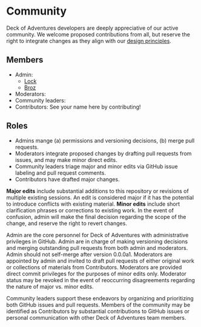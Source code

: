 # Community

Deck of Adventures developers are deeply appreciative of our active community. We welcome proposed contributions from all, but reserve the right to integrate changes as they align with our [design principles](02_Design_Document.md#-Core-Design-Principles).

## Members

- Admin:
    - [Lock](https://github.com/LockerM)
    - [Broz](https://github.com/CBroz1)
- Moderators:
- Community leaders:
- Contributors: See your name here by contributing!

## Roles

- Admins mange (a) permissions and versioning decisions, (b) merge pull requests.
- Moderators integrate proposed changes by drafting pull requests from issues, and may make minor direct edits.
- Community leaders triage major and minor edits via GitHub issue labeling and pull request comments.
- Contributors have drafted major changes.

**Major edits** include substantial additions to this repository or revisions of multiple existing sessions. An edit is considered major if it has the potential to introduce conflicts with existing material. **Minor edits** include short clarification phrases or corrections to existing work. In the event of confusion, admin will make the final decision regarding the scope of the change, and reserve the right to revert changes.

Admin are the core personnel for Deck of Adventures with administrative privileges in GitHub. Admin are in charge of making versioning decisions and merging outstanding pull requests from both admin and moderators. Admin should not self-merge after version 0.0.0a1. Moderators are appointed by admin and invited to draft pull requests of either original work or collections of materials from Contributors. Moderators are provided direct commit privileges for the purposes of minor edits only. Moderator status may be revoked in the event of reoccurring disagreements regarding the nature of major vs. minor edits.

Community leaders support these endeavors by organizing and prioritizing both GitHub issues and pull requests. Members of the community may be identified as Contributors by substantial contributions to GitHub issues or personal communication with other Deck of Adventures team members.
